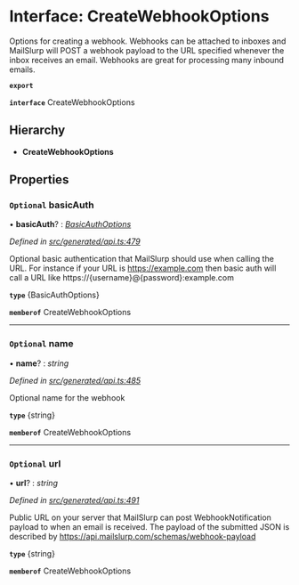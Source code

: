 # Interface: CreateWebhookOptions

Options for creating a webhook. Webhooks can be attached to inboxes and MailSlurp will POST a webhook payload to the URL specified whenever the inbox receives an email. Webhooks are great for processing many inbound emails.

**`export`** 

**`interface`** CreateWebhookOptions

## Hierarchy

* **CreateWebhookOptions**

## Properties

### `Optional` basicAuth

• **basicAuth**? : *[BasicAuthOptions](_generated_api_.basicauthoptions.md)*

*Defined in [src/generated/api.ts:479](https://github.com/mailslurp/mailslurp-client-ts-js/blob/507ad2d/src/generated/api.ts#L479)*

Optional basic authentication that MailSlurp should use when calling the URL. For instance if your URL is https://example.com then basic auth will call a URL like https://{username}@{password}:example.com

**`type`** {BasicAuthOptions}

**`memberof`** CreateWebhookOptions

___

### `Optional` name

• **name**? : *string*

*Defined in [src/generated/api.ts:485](https://github.com/mailslurp/mailslurp-client-ts-js/blob/507ad2d/src/generated/api.ts#L485)*

Optional name for the webhook

**`type`** {string}

**`memberof`** CreateWebhookOptions

___

### `Optional` url

• **url**? : *string*

*Defined in [src/generated/api.ts:491](https://github.com/mailslurp/mailslurp-client-ts-js/blob/507ad2d/src/generated/api.ts#L491)*

Public URL on your server that MailSlurp can post WebhookNotification payload to when an email is received. The payload of the submitted JSON is described by https://api.mailslurp.com/schemas/webhook-payload

**`type`** {string}

**`memberof`** CreateWebhookOptions
